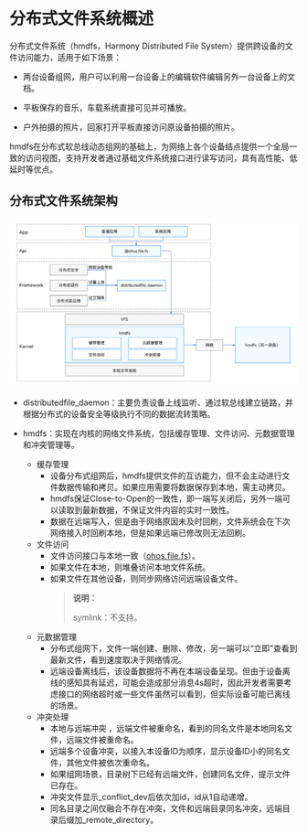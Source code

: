 # 分布式文件系统概述

分布式文件系统（hmdfs，Harmony Distributed File System）提供跨设备的文件访问能力，适用于如下场景：

- 两台设备组网，用户可以利用一台设备上的编辑软件编辑另外一台设备上的文档。

- 平板保存的音乐，车载系统直接可见并可播放。

- 户外拍摄的照片，回家打开平板直接访问原设备拍摄的照片。


hmdfs在分布式软总线动态组网的基础上，为网络上各个设备结点提供一个全局一致的访问视图，支持开发者通过基础文件系统接口进行读写访问，具有高性能、低延时等优点。


## 分布式文件系统架构

![Distributed File System Architecture](figures/distributed-file-system-architecture.png)

- distributedfile_daemon：主要负责设备上线监听、通过软总线建立链路，并根据分布式的设备安全等级执行不同的数据流转策略。

- hmdfs：实现在内核的网络文件系统，包括缓存管理、文件访问、元数据管理和冲突管理等。
  - 缓存管理
     - 设备分布式组网后，hmdfs提供文件的互访能力，但不会主动进行文件数据传输和拷贝。如果应用需要将数据保存到本地，需主动拷贝。
     - hmdfs保证Close-to-Open的一致性，即一端写关闭后，另外一端可以读取到最新数据，不保证文件内容的实时一致性。
     - 数据在远端写入，但是由于网络原因未及时回刷，文件系统会在下次网络接入时回刷本地，但是如果远端已修改则无法回刷。
  - 文件访问
     - 文件访问接口与本地一致（[ohos.file.fs](../reference/apis/js-apis-file-fs.md)）。
     - 如果文件在本地，则堆叠访问本地文件系统。
     - 如果文件在其他设备，则同步网络访问远端设备文件。
        > **说明：**
        >
        > symlink：不支持。
  - 元数据管理
     - 分布式组网下，文件一端创建、删除、修改，另一端可以“立即”查看到最新文件，看到速度取决于网络情况。
     - 远端设备离线后，该设备数据将不再在本端设备呈现。但由于设备离线的感知具有延迟，可能会造成部分消息4s超时，因此开发者需要考虑接口的网络超时或一些文件虽然可以看到，但实际设备可能已离线的场景。
  - 冲突处理
     - 本地与远端冲突 ，远端文件被重命名，看到的同名文件是本地同名文件，远端文件被重命名。
     - 远端多个设备冲突，以接入本设备ID为顺序，显示设备ID小的同名文件，其他文件被依次重命名。
     - 如果组网场景，目录树下已经有远端文件，创建同名文件，提示文件已存在。
     - 冲突文件显示_conflict_dev后依次加id，id从1自动递增。
     - 同名目录之间仅融合不存在冲突，文件和远端目录同名冲突，远端目录后缀加_remote_directory。
